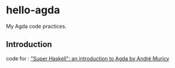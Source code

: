 # hello-agda
My Agda code practices.


## Introduction

code for : ["Super Haskell": an introduction to Agda by André Muricy](https://www.youtube.com/watch?v=OSDgVxdP20g)
